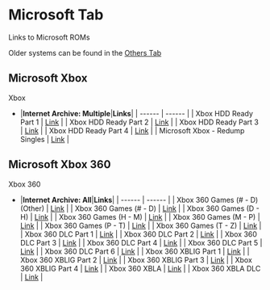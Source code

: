 # Microsoft Tab
Links to Microsoft ROMs<br/>

Older systems can be found in the [Others Tab](/megathread/other)<br/>

## **Microsoft Xbox**<br/> 
Xbox

- |**Internet Archive: Multiple**|**Links**|
| ------ | ------ |
| Xbox HDD Ready Part 1 | [Link](https://archive.org/details/XBOX_HDD_READY) |
| Xbox HDD Ready Part 2 | [Link](https://archive.org/details/XBOX_HDD_READY_2) |
| Xbox HDD Ready Part 3 | [Link](https://archive.org/details/XBOX_HDD_READY_2_201710) |
| Xbox HDD Ready Part 4 | [Link](https://archive.org/details/XBOX_HDD_READY_3) |
| Microsoft Xbox - Redump Singles | [Link](https://archive.org/details/@og_xbox) |

## **Microsoft Xbox 360**<br/> 
Xbox 360

- |**Internet Archive: All**|**Links**|
| ------ | ------ |
| Xbox 360 Games (# - D) (Other) | [Link](https://archive.org/download/XBOX_360_1_OTHER) |
| Xbox 360 Games (# - D) | [Link](https://archive.org/download/XBOX_360_1) |
| Xbox 360 Games (D - H) | [Link](https://archive.org/download/XBOX_360_2) |
| Xbox 360 Games (H - M) | [Link](https://archive.org/download/XBOX_360_3) |
| Xbox 360 Games (M - P) | [Link](https://archive.org/download/XBOX_360_4) |
| Xbox 360 Games (P - T) | [Link](https://archive.org/download/XBOX_360_5) |
| Xbox 360 Games (T - Z) | [Link](https://archive.org/download/XBOX_360_6) |
| Xbox 360 DLC Part 1 | [Link](https://archive.org/download/XBOX_360_DLC_1) |
| Xbox 360 DLC Part 2 | [Link](https://archive.org/download/XBOX_360_DLC_2) |
| Xbox 360 DLC Part 3 | [Link](https://archive.org/download/XBOX_360_DLC_3) |
| Xbox 360 DLC Part 4 | [Link](https://archive.org/download/XBOX_360_DLC_4) |
| Xbox 360 DLC Part 5 | [Link](https://archive.org/download/XBOX_360_DLC_5) |
| Xbox 360 DLC Part 6 | [Link](https://archive.org/download/XBOX_360_DLC_6) |
| Xbox 360 XBLIG Part 1 | [Link](https://archive.org/download/XBOX_360_XBLIG_1) |
| Xbox 360 XBLIG Part 2 | [Link](https://archive.org/download/XBOX_360_XBLIG_2) |
| Xbox 360 XBLIG Part 3 | [Link](https://archive.org/download/XBOX_360_XBLIG_3) |
| Xbox 360 XBLIG Part 4 | [Link](https://archive.org/download/XBOX_360_XBLIG_4) |
| Xbox 360 XBLA | [Link](https://archive.org/download/XBOX_360_XBLA) |
| Xbox 360 XBLA DLC | [Link](https://archive.org/download/XBOX_360_XBLA_DLC) |
